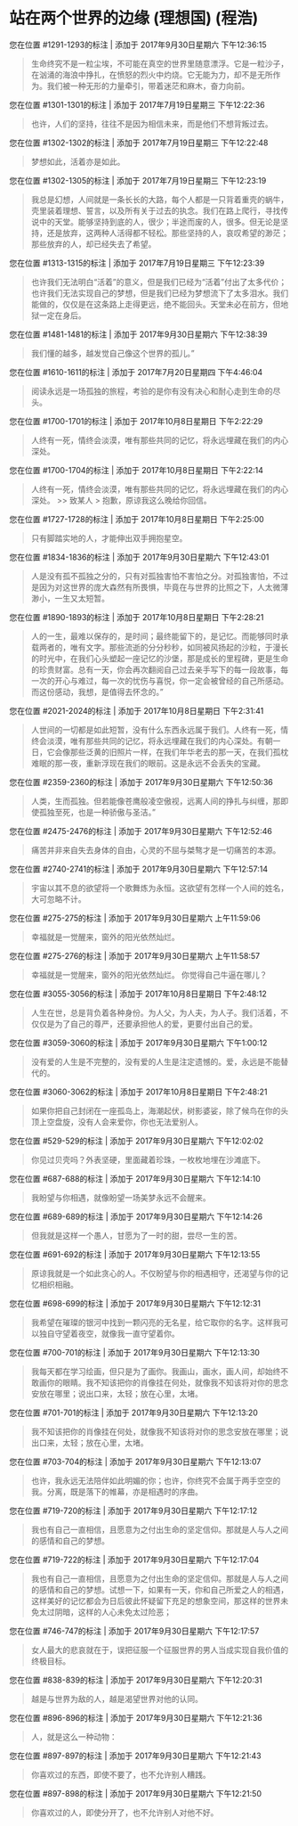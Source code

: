# 站在两个世界的边缘 (理想国) (程浩)

您在位置 #1291-1293的标注 | 添加于 2017年9月30日星期六 下午12:36:15

>生命终究不是一粒尘埃，不可能在真空的世界里随意漂浮。它是一粒沙子，在汹涌的海浪中挣扎，在愤怒的烈火中灼烧。它无能为力，却不是无所作为。我们被一种无形的力量牵引，带着迷茫和麻木，奋力向前。

您在位置 #1301-1301的标注 | 添加于 2017年7月19日星期三 下午12:22:36

>也许，人们的坚持，往往不是因为相信未来，而是他们不想背叛过去。

您在位置 #1302-1302的标注 | 添加于 2017年7月19日星期三 下午12:22:48

>梦想如此，活着亦是如此。

您在位置 #1302-1305的标注 | 添加于 2017年7月19日星期三 下午12:23:19

>我总是幻想，人间就是一条长长的大路，每个人都是一只背着重壳的蜗牛，壳里装着理想、誓言，以及所有关于过去的执念。我们在路上爬行，寻找传说中的天堂。能够坚持到底的人，很少；半途而废的人，很多。但无论是坚持，还是放弃，这两种人活得都不轻松。那些坚持的人，哀叹希望的渺茫；那些放弃的人，却已经失去了希望。

您在位置 #1313-1315的标注 | 添加于 2017年7月19日星期三 下午12:23:39

>也许我们无法明白“活着”的意义，但是我们已经为“活着”付出了太多代价；也许我们无法实现自己的梦想，但是我们已经为梦想流下了太多泪水。我们能做的，仅仅是在这条路上走得更远，绝不能回头。天堂未必在前方，但地狱一定在身后。

您在位置 #1481-1481的标注 | 添加于 2017年9月30日星期六 下午12:38:39

>我们懂的越多，越发觉自己像这个世界的孤儿。”

您在位置 #1610-1611的标注 | 添加于 2017年7月20日星期四 下午4:46:04

>阅读永远是一场孤独的旅程，考验的是你有没有决心和耐心走到生命的尽头。

您在位置 #1700-1701的标注 | 添加于 2017年10月8日星期日 下午2:22:29

>人终有一死，情终会淡漠，唯有那些共同的记忆，将永远埋藏在我们的内心深处。

您在位置 #1700-1704的标注 | 添加于 2017年10月8日星期日 下午2:22:14

>人终有一死，情终会淡漠，唯有那些共同的记忆，将永远埋藏在我们的内心深处。 >> 致某人 > 抱歉，原谅我这么晚给你回信。

您在位置 #1727-1728的标注 | 添加于 2017年10月8日星期日 下午2:25:00

>只有脚踏实地的人，才能伸出双手拥抱星空。

您在位置 #1834-1836的标注 | 添加于 2017年9月30日星期六 下午12:43:01

>人是没有孤不孤独之分的，只有对孤独害怕不害怕之分。对孤独害怕，不过是因为对这世界的庞大森然有所畏惧，毕竟在与世界的比照之下，人太微薄渺小，一生又太短暂。

您在位置 #1890-1893的标注 | 添加于 2017年10月8日星期日 下午2:28:21

>人的一生，最难以保存的，是时间；最终能留下的，是记忆。而能够同时承载两者的，唯有文字。那些流逝的分分秒秒，如同被风扬起的沙粒，于漫长的时光中，在我们心头塑起一座记忆的沙堡，那是成长的里程碑，更是生命的珍贵财富。总有一天，你会再次翻阅自己过去亲手写下的每一段故事，每一次的开心与难过，每一次的忧伤与喜悦，你一定会被曾经的自己所感动。而这份感动，我想，是值得去怀念的。”

您在位置 #2021-2024的标注 | 添加于 2017年10月8日星期日 下午2:31:41

>人世间的一切都是如此短暂，没有什么东西永远属于我们。人终有一死，情终会淡漠，唯有那些共同的记忆，将永远埋藏在我们的内心深处。有朝一日，它会像那些泛黄的旧照片一样，在我们年华老去的那一天，在我们孤枕难眠的那一夜，重新浮现在我们的眼前。这是永远不会丢失的宝藏。

您在位置 #2359-2360的标注 | 添加于 2017年9月30日星期六 下午12:50:36

>人类，生而孤独。但若能像苍鹰般凌空傲视，远离人间的挣扎与纠缠，那即使孤独至死，也是一种骄傲与圣洁。”

您在位置 #2475-2476的标注 | 添加于 2017年9月30日星期六 下午12:52:46

>痛苦并非来自失去身体的自由，心灵的不屈与桀骜才是一切痛苦的本源。

您在位置 #2740-2741的标注 | 添加于 2017年9月30日星期六 下午12:57:14

>宇宙以其不息的欲望将一个歌舞炼为永恒。这欲望有怎样一个人间的姓名，大可忽略不计。

您在位置 #275-275的标注 | 添加于 2017年9月30日星期六 上午11:59:06

>幸福就是一觉醒来，窗外的阳光依然灿烂。

您在位置 #275-276的标注 | 添加于 2017年9月30日星期六 上午11:58:57

>幸福就是一觉醒来，窗外的阳光依然灿烂。 你觉得自己牛逼在哪儿？

您在位置 #3055-3056的标注 | 添加于 2017年10月8日星期日 下午2:48:12

>人生在世，总是背负着各种身份。为人父，为人夫，为人子。我们活着，不仅仅是为了自己的尊严，还要承担他人的爱，更要付出自己的爱。

您在位置 #3059-3060的标注 | 添加于 2017年9月30日星期六 下午1:00:12

>没有爱的人生是不完整的，没有爱的人生是注定遗憾的。爱，永远是不能替代的。

您在位置 #3060-3062的标注 | 添加于 2017年10月8日星期日 下午2:48:21

>如果你把自己封闭在一座孤岛上，海潮起伏，树影婆娑，除了候鸟在你的头顶上空盘旋，没有人会来爱你，你也无法爱别人。

您在位置 #529-529的标注 | 添加于 2017年9月30日星期六 下午12:02:02

>你见过贝壳吗？外表坚硬，里面藏着珍珠，一枚枚地埋在沙滩底下。

您在位置 #687-688的标注 | 添加于 2017年9月30日星期六 下午12:14:10

>我盼望与你相遇，就像盼望一场美梦永远不会醒来。

您在位置 #689-689的标注 | 添加于 2017年9月30日星期六 下午12:14:26

>但我就是这样一个愚人，甘愿为了一时的甜，尝尽一生的苦。

您在位置 #691-692的标注 | 添加于 2017年9月30日星期六 下午12:13:55

>原谅我就是一个如此贪心的人。不仅盼望与你的相遇相守，还渴望与你的记忆相织相融。

您在位置 #698-699的标注 | 添加于 2017年9月30日星期六 下午12:12:31

>我希望在璀璨的银河中找到一颗闪亮的无名星，给它取你的名字。这样我可以独自守望着夜空，就像我一直守望着你。

您在位置 #700-701的标注 | 添加于 2017年9月30日星期六 下午12:13:30

>我每天都在学习绘画，但只是为了画你。我画山，画水，画人间，却始终不敢画你的眼睛。我不知该把你的肖像挂在何处，就像我不知该将对你的思念安放在哪里；说出口来，太轻；放在心里，太堵。

您在位置 #701-701的标注 | 添加于 2017年9月30日星期六 下午12:13:20

>我不知该把你的肖像挂在何处，就像我不知该将对你的思念安放在哪里；说出口来，太轻；放在心里，太堵。

您在位置 #703-704的标注 | 添加于 2017年9月30日星期六 下午12:13:07

>也许，我永远无法陪伴如此明媚的你；也许，你终究不会属于两手空空的我。分离，既是落下的帷幕，亦是相遇时的序曲。

您在位置 #719-720的标注 | 添加于 2017年9月30日星期六 下午12:17:12

>我也有自己一直相信，且愿意为之付出生命的坚定信仰。那就是人与人之间的感情和自己的梦想。

您在位置 #719-722的标注 | 添加于 2017年9月30日星期六 下午12:17:04

>我也有自己一直相信，且愿意为之付出生命的坚定信仰。那就是人与人之间的感情和自己的梦想。试想一下，如果有一天，你和自己所爱之人的相遇，这样美好的记忆都会为日后彼此怀疑留下充足的想象空间，那这样的世界未免太过阴暗，这样的人心未免太过险恶；

您在位置 #746-747的标注 | 添加于 2017年9月30日星期六 下午12:17:57

>女人最大的悲哀就在于，误把征服一个征服世界的男人当成实现自我价值的终极目标。

您在位置 #838-839的标注 | 添加于 2017年9月30日星期六 下午12:20:31

>越是与世界为敌的人，越是渴望世界对他的认同。

您在位置 #896-896的标注 | 添加于 2017年9月30日星期六 下午12:21:36

>人，就是这么一种动物：

您在位置 #897-897的标注 | 添加于 2017年9月30日星期六 下午12:21:43

>你喜欢过的东西，即使不要了，也不允许别人糟践。

您在位置 #897-898的标注 | 添加于 2017年9月30日星期六 下午12:21:50

>你喜欢过的人，即使分开了，也不允许别人对他不好。